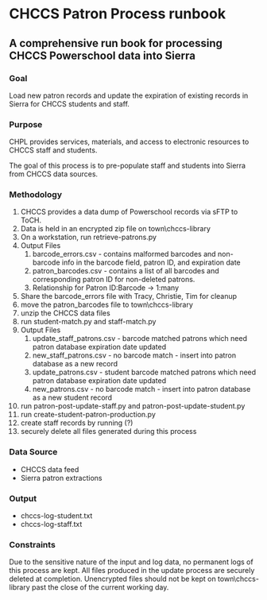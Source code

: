 # CHCCS Patron Process runbook

## A comprehensive run book for processing CHCCS Powerschool data into Sierra

### Goal 
Load new patron records and update the expiration of existing records in Sierra for CHCCS students and staff.

### Purpose 
CHPL provides services, materials, and access to electronic resources to CHCCS staff and students. 

The goal of this process is to pre-populate staff and students into Sierra from CHCCS data sources.
### Methodology 
1) CHCCS provides a data dump of Powerschool records via sFTP to ToCH.
2) Data is held in an encrypted zip file on town\chccs-library
3) On a workstation, run retrieve-patrons.py
4) Output Files
   1) barcode_errors.csv - contains malformed barcodes and non-barcode info in the barcode field, patron ID, and expiration date
   2) patron_barcodes.csv - contains a list of all barcodes and corresponding patron ID for non-deleted patrons. 
   3) Relationship for Patron ID:Barcode -> 1:many
5) Share the barcode_errors file with Tracy, Christie, Tim for cleanup
6) move the patron_barcodes file to town\chccs-library
7) unzip the CHCCS data files
8) run student-match.py and staff-match.py
9) Output Files
   1)  update_staff_patrons.csv - barcode matched patrons which need patron database expiration date updated
   2)  new_staff_patrons.csv - no barcode match - insert into patron database as a new record
   3)  update_patrons.csv - student barcode matched patrons which need patron database expiration date updated
   4)  new_patrons.csv - no barcode match - insert into patron database as a new student record
10) run patron-post-update-staff.py and patron-post-update-student.py
11) run create-student-patron-production.py
12) create staff records by running (?)
13) securely delete all files generated during this process 
### Data Source
- CHCCS data feed
- Sierra patron extractions
### Output 
- chccs-log-student.txt
- chccs-log-staff.txt

### Constraints
Due to the sensitive nature of the input and log data, no permanent logs of this process are kept. All files produced in the update process are securely deleted at completion. Unencrypted files should not be kept on town\chccs-library past the close of the current working day.